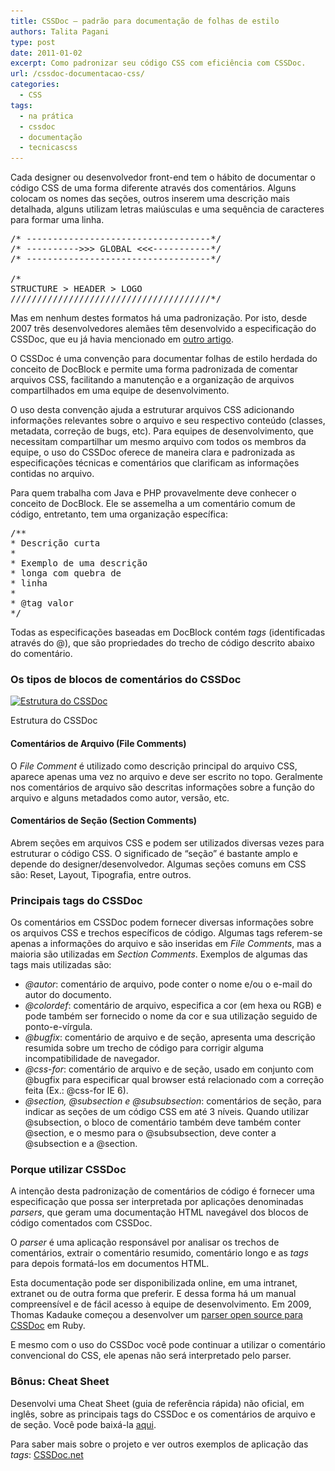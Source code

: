 ```yaml
---
title: CSSDoc – padrão para documentação de folhas de estilo
authors: Talita Pagani
type: post
date: 2011-01-02
excerpt: Como padronizar seu código CSS com eficiência com CSSDoc.
url: /cssdoc-documentacao-css/
categories:
  - CSS
tags:
  - na prática
  - cssdoc
  - documentação
  - tecnicascss
---
```


Cada designer ou desenvolvedor front-end tem o hábito de documentar o código CSS de uma forma diferente através dos comentários. Alguns colocam os nomes das seções, outros inserem uma descrição mais detalhada, alguns utilizam letras maiúsculas e uma sequência de caracteres para formar uma linha.

<pre lang="css" line="1" escaped="true">/* -----------------------------------*/
/* ----------&gt;&gt;&gt; GLOBAL &lt;&lt;&lt;-----------*/
/* -----------------------------------*/

/*
STRUCTURE &gt; HEADER &gt; LOGO
//////////////////////////////////////*/
</pre>

Mas em nenhum destes formatos há uma padronização. Por isto, desde 2007 três desenvolvedores alemães têm desenvolvido a especificação do CSSDoc, que eu já havia mencionado em [outro artigo][1].

O CSSDoc é uma convenção para documentar folhas de estilo herdada do conceito de DocBlock e permite uma forma padronizada de comentar arquivos CSS, facilitando a manutenção e a organização de arquivos compartilhados em uma equipe de desenvolvimento.

O uso desta convenção ajuda a estruturar arquivos CSS adicionando informações relevantes sobre o arquivo e seu respectivo conteúdo (classes, metadata, correção de bugs, etc). Para equipes de desenvolvimento, que necessitam compartilhar um mesmo arquivo com todos os membros da equipe, o uso do CSSDoc oferece de maneira clara e padronizada as especificações técnicas e comentários que clarificam as informações contidas no arquivo.

Para quem trabalha com Java e PHP provavelmente deve conhecer o conceito de DocBlock. Ele se assemelha a um comentário comum de código, entretanto, tem uma organização específica:

<pre lang="css" line="1">/**
* Descrição curta
*
* Exemplo de uma descrição
* longa com quebra de
* linha
*
* @tag valor
*/
</pre>

Todas as especificações baseadas em DocBlock contém _tags_ (identificadas através do @), que são propriedades do trecho de código descrito abaixo do comentário.

### Os tipos de blocos de comentários do CSSDoc

<div id="attachment_2550" style="width: 238px" class="wp-caption aligncenter">
  <a href="https://raw.githubusercontent.com/diegoeis/tableless-static-images/master/2010/12/cssdoc-cssfile-structure-00.png"><img src="https://raw.githubusercontent.com/diegoeis/tableless-static-images/master/2010/12/cssdoc-cssfile-structure-00-228x300.png" alt="Estrutura do CSSDoc" width="228" height="300" class="size-medium wp-image-2550" srcset="uploads/2010/12/cssdoc-cssfile-structure-00-228x300.png 228w, uploads/2010/12/cssdoc-cssfile-structure-00.png 274w" sizes="(max-width: 228px) 100vw, 228px" /></a>
  
  <p class="wp-caption-text">
    Estrutura do CSSDoc
  </p>
</div>

#### Comentários de Arquivo (File Comments)

O _File Comment_ é utilizado como descrição principal do arquivo CSS, aparece apenas uma vez no arquivo e deve ser escrito no topo. Geralmente nos comentários de arquivo são descritas informações sobre a função do arquivo e alguns metadados como autor, versão, etc.

#### Comentários de Seção (Section Comments)

Abrem seções em arquivos CSS e podem ser utilizados diversas vezes para estruturar o código CSS. O significado de &#8220;seção&#8221; é bastante amplo e depende do designer/desenvolvedor. Algumas seções comuns em CSS são: Reset, Layout, Tipografia, entre outros.

### Principais tags do CSSDoc

Os comentários em CSSDoc podem fornecer diversas informações sobre os arquivos CSS e trechos específicos de código. Algumas tags referem-se apenas a informações do arquivo e são inseridas em _File Comments_, mas a maioria são utilizadas em _Section Comments_. Exemplos de algumas das tags mais utilizadas são:

  * _@autor_: comentário de arquivo, pode conter o nome e/ou o e-mail do autor do documento.
  * _@colordef_: comentário de arquivo, especifica a cor (em hexa ou RGB) e pode também ser fornecido o nome da cor e sua utilização seguido de ponto-e-vírgula.
  * _@bugfix_: comentário de arquivo e de seção, apresenta uma descrição resumida sobre um trecho de código para corrigir alguma incompatibilidade de navegador.
  * _@css-for_: comentário de arquivo e de seção, usado em conjunto com @bugfix para especificar qual browser está relacionado com a correção feita (Ex.: @css-for IE 6).
  * _@section, @subsection e @subsubsection_: comentários de seção, para indicar as seções de um código CSS em até 3 níveis. Quando utilizar @subsection, o bloco de comentário também deve também conter @section, e o mesmo para o @subsubsection, deve conter a @subsection e a @section.

### Porque utilizar CSSDoc

A intenção desta padronização de comentários de código é fornecer uma especificação que possa ser interpretada por aplicações denominadas _parsers_, que geram uma documentação HTML navegável dos blocos de código comentados com CSSDoc.

O _parser_ é uma aplicação responsável por analisar os trechos de comentários, extrair o comentário resumido, comentário longo e as _tags_ para depois formatá-los em documentos HTML.

Esta documentação pode ser disponibilizada online, em uma intranet, extranet ou de outra forma que preferir. E dessa forma há um manual compreensível e de fácil acesso à equipe de desenvolvimento. Em 2009, Thomas Kadauke começou a desenvolver um <a href="https://github.com/imedo/css_doc" target="_blank">parser open source para CSSDoc</a> em Ruby.

E mesmo com o uso do CSSDoc você pode continuar a utilizar o comentário convencional do CSS, ele apenas não será interpretado pelo parser.

### Bônus: Cheat Sheet

Desenvolvi uma Cheat Sheet (guia de referência rápida) não oficial, em inglês, sobre as principais tags do CSSDoc e os comentários de arquivo e de seção. Você pode baixá-la <a href="https://raw.githubusercontent.com/diegoeis/tableless-static-images/master/2010/12/cssdoc_cheat_sheet.pdf" target="_blank">aqui</a>.

Para saber mais sobre o projeto e ver outros exemplos de aplicação das _tags_: <a href="http://www.cssdoc.net" target="_blank">CSSDoc.net</a>

 [1]: http://tableless.com.br/6-estrategias-para-melhorar-a-organizacao-do-seu-css-2